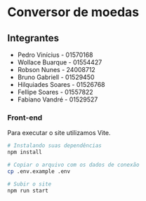 # Conversor de moedas

## Integrantes
* Pedro Vinícius - 01570168
* Wollace Buarque - 01554427
* Robson Nunes - 24008712
* Bruno Gabriell - 01529450
* Hilquiades Soares - 01526768
* Fellipe Soares - 01557822
* Fabiano Vandré - 01529527

### Front-end

Para executar o site utilizamos Vite.

```sh
# Instalando suas dependências
npm install

# Copiar o arquivo com os dados de conexão
cp .env.example .env

# Subir o site
npm run start
```
